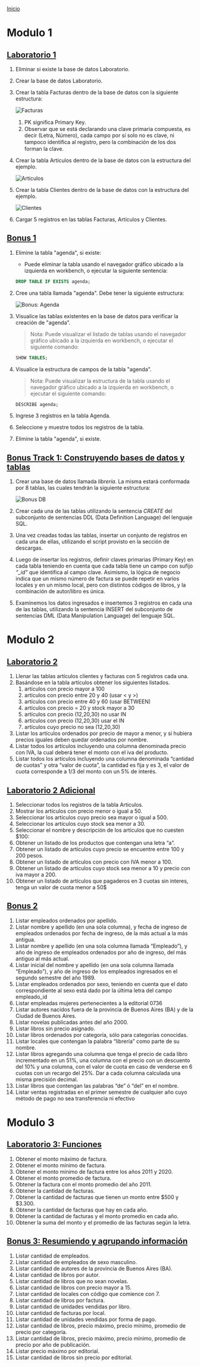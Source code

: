 [Inicio](../../README.md)
# Modulo 1
## [Laboratorio 1](1-laboratorio.sql)
1. Eliminar si existe la base de datos Laboratorio.
1. Crear la base de datos Laboratorio.
1. Crear la tabla Facturas dentro de la base de datos con la siguiente estructura:

    ![Facturas](../../img/facturas.png)
    1. PK signiﬁca Primary Key.
    1. Observar que se está declarando una clave primaria compuesta, es decir (Letra, Número), cada campo por sí solo no es clave, ni tampoco identiﬁca al registro, pero la combinación de los dos forman la clave.
1. Crear la tabla Artículos dentro de la base de datos con la estructura del ejemplo.

    ![Articulos](../../img/articulos.png)
1. Crear la tabla Clientes dentro de la base de datos con la estructura del ejemplo.

    ![Clientes](../../img/clientes.png)
1. Cargar 5 registros en las tablas Facturas, Artículos y Clientes.

## [Bonus 1](1-bonus.sql)
1. Elimine la tabla "agenda", si existe:
    * Puede eliminar la tabla usando el navegador gráfico ubicado a la izquierda en workbench, o ejecutar la siguiente sentencia:

    ```sql
    DROP TABLE IF EXISTS agenda;
    ```
1. Cree una tabla llamada "agenda". Debe tener la siguiente estructura:

    ![Bonus: Agenda](../../img/1-bonus-table.png)
1. Visualice las tablas existentes en la base de datos para verificar la creación de "agenda".

    > Nota: Puede visualizar el listado de tablas usando el navegador gráfico ubicado a la izquierda en workbench, o ejecutar el siguiente comando:

    ```sql
    SHOW TABLES;
    ```
1. Visualice la estructura de campos de la tabla "agenda".

    > Nota: Puede visualizar la estructura de la tabla usando el navegador gráfico ubicado a la izquierda en workbench, o ejecutar el siguiente comando:

    ```sql
    DESCRIBE agenda;
    ```
1. Ingrese 3 registros en la tabla Agenda.
1. Seleccione y muestre todos los registros de la tabla.
1. Elimine la tabla "agenda", si existe.

## [Bonus Track 1: Construyendo bases de datos y tablas](1-bonus-track.sql)
1. Crear una base de datos llamada _librería_. La misma estará conformada por 8 tablas, las cuales tendrán la siguiente estructura:

    ![Bonus DB](../../img/1-bonus-track-db.png)

1. Crear cada una de las tablas utilizando la sentencia _CREATE_ del subconjunto de sentencias DDL (Data Definition Language) del lenguaje SQL.
1. Una vez creadas todas las tablas, insertar un conjunto de registros en cada una de ellas, utilizando el script provisto en la sección de descargas.
1. Luego de insertar los registros, definir claves primarias (Primary Key) en cada tabla teniendo en cuenta que cada tabla tiene un campo con sufijo _“\_id”_ que identifica al campo clave. Asimismo, la lógica de negocio indica que un mismo número de factura se puede repetir en varios locales y en un mismo local, pero con distintos códigos de libros, y la combinación de autor/libro es única.
1. Examinemos los datos ingresados e insertemos 3 registros en cada una de las tablas, utilizando la sentencia INSERT del subconjunto de sentencias DML (Data Manipulation Language) del lenguaje SQL.

# Modulo 2
## [Laboratorio 2](2-laboratorio.sql)
1. Llenar las tablas artículos clientes y facturas con 5 registros cada una.
1. Basándose en la tabla artículos obtener los siguientes listados.
    1. artículos con precio mayor a 100
    1. artículos con precio entre 20 y 40 (usar < y >)
    1. artículos con precio entre 40 y 60 (usar BETWEEN)
    1. artículos con precio = 20 y stock mayor a 30
    1. artículos con precio (12,20,30) no usar IN
    1. artículos con precio (12,20,30) usar el IN
    1. artículos cuyo precio no sea (12,20,30)
1. Listar los artículos ordenados por precio de mayor a menor, y si hubiera precios iguales deben quedar ordenados por nombre.
1. Listar todos los artículos incluyendo una columna denominada precio con IVA, la cual deberá tener el monto con el iva del producto.
1. Listar todos los artículos incluyendo una columna denominada “cantidad de cuotas” y otra “valor de cuota”, la cantidad es fija y es 3, el valor de cuota corresponde a 1/3 del monto con un 5% de interés.
## [Laboratorio 2 Adicional](2-laboratorio-adicional.sql)
1. Seleccionar todos los registros de la tabla Articulos.
1. Mostrar los artículos con precio menor o igual a 50.
1. Seleccionar los artículos cuyo precio sea mayor o igual a 500.
1. Seleccionar los artículos cuyo stock sea menor a 30.
1. Seleccionar el nombre y descripción de los artículos que no cuesten $100:
1. Obtener un listado de los productos que contengan una letra “a”.
1. Obtener un listado de artículos cuyo precio se encuentre entre 100 y 200 pesos.
1. Obtener un listado de artículos con precio con IVA menor a 100.
1. Obtener un listado de artículos cuyo stock sea menor a 10 y precio con iva mayor a 200.
1. Obtener un listado de artículos que pagaderos en 3 cuotas sin interes, tenga un valor de cuota menor a 50$

## [Bonus 2](2-bonus.sql)
1. Listar empleados ordenados por apellido.
1. Listar nombre y apellido (en una sola columna), y fecha de ingreso de empleados ordenados por fecha de ingreso, de la más actual a la más antigua.
1. Listar nombre y apellido (en una sola columna llamada “Empleado”), y año de ingreso de empleados ordenados por año de ingreso, del más antiguo al más actual.
1. Listar inicial del nombre y apellido (en una sola columna llamada “Empleado”), y año de ingreso de los empleados ingresados en el segundo semestre del año 1989.
1. Listar empleados ordenados por sexo, teniendo en cuenta que el dato correspondiente al sexo está dado por la última letra del campo empleado_id
1. Listar empleadas mujeres pertenecientes a la editorial 0736
1. Listar autores nacidos fuera de la provincia de Buenos Aires (BA) y de la Ciudad de Buenos Aires.
1. Listar novelas publicadas antes del año 2000.
1. Listar libros sin precio asignado.
1. Listar libros ordenados por categoría, sólo para categorías conocidas.
1. Listar locales que contengan la palabra “librería” como parte de su nombre.
1. Listar libros agregando una columna que tenga el precio de cada libro incrementado en un 51%, una columna con el precio con un descuento del 10% y una columna, con el valor de cuota en caso de venderse en 6 cuotas con un recargo del 25%. Dar a cada columna calculada una misma precisión decimal.
1. Listar libros que contengan las palabras “de” ó “del” en el nombre.
1. Listar ventas registradas en el primer semestre de cualquier año cuyo método de pago no sea transferencia ni efectivo

# Modulo 3
## [Laboratorio 3: Funciones](3-laboratorio.sql)
1. Obtener el monto máximo de factura.
2. Obtener el monto mínimo de factura.
3. Obtener el monto mínimo de factura entre los años 2011 y 2020.
4. Obtener el monto promedio de factura.
5. Obtener la factura con el monto promedio del año 2011.
6. Obtener la cantidad de facturas.
7. Obtener la cantidad de facturas que tienen un monto entre $500 y $3.300.
8. Obtener la cantidad de facturas que hay en cada año.
9. Obtener la cantidad de facturas y el monto promedio en cada año.
10. Obtener la suma del monto y el promedio de las facturas según la letra.

## [Bonus 3: Resumiendo y agrupando información](3-bonus.sql)
1. Listar cantidad de empleados.
2. Listar cantidad de empleados de sexo masculino.
3. Listar cantidad de autores de la provincia de Buenos Aires (BA).
4. Listar cantidad de libros por autor.
5. Listar cantidad de libros que no sean novelas.
6. Listar cantidad de libros con precio mayor a 15.
7. Listar cantidad de locales con código que comience con 7.
8. Listar cantidad de libros por factura.
9. Listar cantidad de unidades vendidas por libro.
10. Listar cantidad de facturas por local.
11. Listar cantidad de unidades vendidas por forma de pago.
12. Listar cantidad de libros, precio máximo, precio mínimo, promedio de precio por categoría.
13. Listar cantidad de libros, precio máximo, precio mínimo, promedio de precio por año de publicación.
14. Listar precio máximo por editorial.
15. Listar cantidad de libros sin precio por editorial.